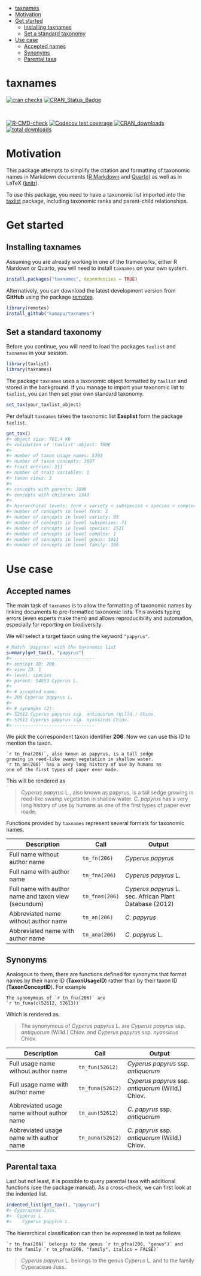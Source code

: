 

- [taxnames](#taxnames)
- [Motivation](#motivation)
- [Get started](#get-started)
  - [Installing taxnames](#installing-taxnames)
  - [Set a standard taxonomy](#set-a-standard-taxonomy)
- [Use case](#use-case)
  - [Accepted names](#accepted-names)
  - [Synonyms](#synonyms)
  - [Parental taxa](#parental-taxa)

# taxnames

<!-- badges: start -->

[![cran
checks](https://badges.cranchecks.info/worst/taxnames.svg)](https://cran.r-project.org/web/checks/check_results_biblio.html)
[![CRAN_Status_Badge](http://www.r-pkg.org/badges/version/taxnames.png)](https://cran.r-project.org/package=biblio)
<!--
[![r-universe](https://kamapu.r-universe.dev/badges/biblio)](https://kamapu.r-universe.dev/biblio#)
[![DOI](https://zenodo.org/badge/DOI/10.5281/zenodo.10984056.svg)](https://doi.org/10.5281/zenodo.10984056)
--> <br>
[![R-CMD-check](https://github.com/kamapu/taxnames/workflows/R-CMD-check/badge.svg)](https://github.com/kamapu/biblio/actions)
[![Codecov test
coverage](https://codecov.io/gh/kamapu/taxnames/branch/main/graph/badge.svg)](https://codecov.io/gh/kamapu/taxnames?branch=main)
[![CRAN_downloads](http://cranlogs.r-pkg.org/badges/taxnames.png)](https://cran.r-project.org/package=taxnames)
[![total
downloads](http://cranlogs.r-pkg.org/badges/grand-total/taxnames.png)](https://cran.r-project.org/package=taxnames)
<!-- badges: end -->

# Motivation

This package attempts to simplify the citation and formatting of
taxonomic names in Markdown documents ([R
Markdown](https://rmarkdown.rstudio.com/) and
[Quarto](https://quarto.org/)) as well as in LaTeX
([knitr](https://yihui.org/knitr/)).

To use this package, you need to have a taxonomic list imported into the
[taxlist](https://docs.ropensci.org/taxlist/) package, including
taxonomic ranks and parent-child relationships.

# Get started

## Installing taxnames

Assuming you are already working in one of the frameworks, either R
Mardown or Quarto, you will need to install `taxnames` on your own
system.

``` r
install.packages("taxnames", dependencies = TRUE)
```

Alternatively, you can download the latest development version from
**GitHub** using the package [remotes](https://remotes.r-lib.org/).

``` r
library(remotes)
install_github("kamapu/taxnames")
```

## Set a standard taxonomy

Before you continue, you will need to load the packages `taxlist` and
`taxnames` in your session.

``` r
library(taxlist)
library(taxnames)
```

The package `taxnames` uses a taxonomic object formatted by `taxlist`
and stored in the background. If you manage to import your taxonomic
list to `taxlist`, you can then set your own standard taxonomy.

``` r
set_tax(your_taxlist_object)
```

Per default `taxnames` takes the taxonomic list **Easplist** form the
package `taxlist`.

``` r
get_tax()
#> object size: 761.4 Kb 
#> validation of 'taxlist' object: TRUE 
#> 
#> number of taxon usage names: 5393 
#> number of taxon concepts: 3887 
#> trait entries: 311 
#> number of trait variables: 1 
#> taxon views: 3 
#> 
#> concepts with parents: 3698 
#> concepts with children: 1343 
#> 
#> hierarchical levels: form < variety < subspecies < species < complex < genus < family 
#> number of concepts in level form: 2
#> number of concepts in level variety: 95
#> number of concepts in level subspecies: 71
#> number of concepts in level species: 2521
#> number of concepts in level complex: 1
#> number of concepts in level genus: 1011
#> number of concepts in level family: 186
```

# Use case

## Accepted names

The main task of `taxnames` is to allow the formatting of taxonomic
names by linking documents to pre-formatted taxonomic lists. This avoids
typing errors (even experts make them) and allows reproducibility and
automation, especially for reporting on biodiversity.

We will select a target taxon using the keyword `"papyrus"`.

``` r
# Match 'papyrus' with the taxonomic list
summary(get_tax(), "papyrus")
#> ------------------------------ 
#> concept ID: 206 
#> view ID: 1 
#> level: species 
#> parent: 54853 Cyperus L. 
#> 
#> # accepted name: 
#> 206 Cyperus papyrus L. 
#> 
#> # synonyms (2): 
#> 52612 Cyperus papyrus ssp. antiquorum (Willd.) Chiov. 
#> 52613 Cyperus papyrus ssp. nyassicus Chiov. 
#> ------------------------------
```

We pick the correspondent taxon identifier **206**. Now we can use this
ID to mention the taxon.

    `r tn_fna(206)`, also known as papyrus, is a tall sedge
    growing in reed-like swamp vegetation in shallow water.
    `r tn_an(206)` has a very long history of use by humans as
    one of the first types of paper ever made.

This will be rendered as

> *Cyperus papyrus* L., also known as papyrus, is a tall sedge growing
> in reed-like swamp vegetation in shallow water. *C. papyrus* has a
> very long history of use by humans as one of the first types of paper
> ever made.

Functions provided by `taxnames` represent several formats for taxonomic
names.

| Description | Call | Output |
|----|----|----|
| Full name without author name | `tn_fn(206)` | *Cyperus papyrus* |
| Full name with author name | `tn_fna(206)` | *Cyperus papyrus* L. |
| Full name with author name and taxon view (secundum) | `tn_fnas(206)` | *Cyperus papyrus* L. sec. African Plant Database (2012) |
| Abbreviated name without author name | `tn_an(206)` | *C. papyrus* |
| Abbreviated name with author name | `tn_ana(206)` | *C. papyrus* L. |

## Synonyms

Analogous to them, there are functions defined for synonyms that format
names by their name ID (**TaxonUsageID**) rather than by their taxon ID
(**TaxonConceptID**). For example

    The synonymous of `r tn_fna(206)` are
    `r tn_funa(c(52612, 52613))`

Which is rendered as.

> The synonymous of *Cyperus papyrus* L. are *Cyperus papyrus* ssp.
> *antiquorum* (Willd.) Chiov. and *Cyperus papyrus* ssp. *nyassicus*
> Chiov.

| Description | Call | Output |
|----|----|----|
| Full usage name without author name | `tn_fun(52612)` | *Cyperus papyrus* ssp. *antiquorum* |
| Full usage name with author name | `tn_funa(52612)` | *Cyperus papyrus* ssp. *antiquorum* (Willd.) Chiov. |
| Abbreviated usage name without author name | `tn_aun(52612)` | *C. papyrus* ssp. *antiquorum* |
| Abbreviated usage name with author name | `tn_auna(52612)` | *C. papyrus* ssp. *antiquorum* (Willd.) Chiov. |

## Parental taxa

Last but not least, it is possible to query parental taxa with
additional functions (see the package manual). As a cross-check, we can
first look at the indented list.

``` r
indented_list(get_tax(), "papyrus")
#> Cyperaceae Juss.
#>  Cyperus L.
#>    Cyperus papyrus L.
```

The hierarchical classification can then be expressed in text as follows

    `r tn_fna(206)` belongs to the genus `r tn_pfna(206, "genus")` and
    to the family `r tn_pfna(206, "family", italics = FALSE)`

> *Cyperus papyrus* L. belongs to the genus *Cyperus* L. and to the
> family Cyperaceae Juss.
